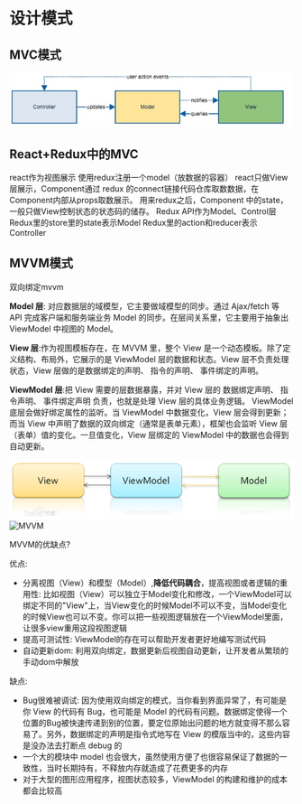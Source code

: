 # 设计模式

## MVC模式

![MVC](../images/MVC.jpg)

## React+Redux中的MVC

react作为视图展示
使用redux注册一个model（放数据的容器）
react只做View层展示，Component通过 redux 的connect链接代码仓库取数数据，在Component内部从props取数展示。
用来redux之后，Component 中的state，一般只做View控制状态的状态码的储存。
Redux API作为Model、Control层
Redux里的store里的state表示Model
Redux里的action和reducer表示Controller

## MVVM模式

双向绑定mvvm

**Model 层**: 对应数据层的域模型，它主要做域模型的同步。通过 Ajax/fetch 等 API 完成客户端和服务端业务 Model 的同步。在层间关系里，它主要用于抽象出 ViewModel 中视图的 Model。

**View 层**:作为视图模板存在，在 MVVM 里，整个 View 是一个动态模板。除了定义结构、布局外，它展示的是 ViewModel 层的数据和状态。View 层不负责处理状态，View 层做的是数据绑定的声明、 指令的声明、 事件绑定的声明。

**ViewModel 层**:把 View 需要的层数据暴露，并对 View 层的 数据绑定声明、 指令声明、 事件绑定声明 负责，也就是处理 View 层的具体业务逻辑。
ViewModel 底层会做好绑定属性的监听。当 ViewModel 中数据变化，View 层会得到更新；而当 View 中声明了数据的双向绑定（通常是表单元素），框架也会监听 View 层（表单）值的变化。一旦值变化，View 层绑定的 ViewModel 中的数据也会得到自动更新。

![MVVM](../images/MVVM.png)
![MVVM](https://user-gold-cdn.xitu.io/2019/8/1/16c498ca0de66530?imageView2/0/w/1280/h/960/format/webp/ignore-error/1)

MVVM的优缺点?

优点:

* 分离视图（View）和模型（Model）,**降低代码耦合**，提高视图或者逻辑的重用性: 比如视图（View）可以独立于Model变化和修改，一个ViewModel可以绑定不同的"View"上，当View变化的时候Model不可以不变，当Model变化的时候View也可以不变。你可以把一些视图逻辑放在一个ViewModel里面，让很多view重用这段视图逻辑
* 提高可测试性: ViewModel的存在可以帮助开发者更好地编写测试代码
* 自动更新dom: 利用双向绑定，数据更新后视图自动更新，让开发者从繁琐的手动dom中解放

缺点:

* Bug很难被调试: 因为使用双向绑定的模式，当你看到界面异常了，有可能是你 View 的代码有 Bug，也可能是 Model 的代码有问题。数据绑定使得一个位置的Bug被快速传递到别的位置，要定位原始出问题的地方就变得不那么容易了。另外，数据绑定的声明是指令式地写在 View 的模版当中的，这些内容是没办法去打断点 debug 的
* 一个大的模块中 model 也会很大，虽然使用方便了也很容易保证了数据的一致性，当时长期持有，不释放内存就造成了花费更多的内存
* 对于大型的图形应用程序，视图状态较多，ViewModel 的构建和维护的成本都会比较高
